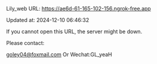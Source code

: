 Lily_web URL: https://ae6d-61-165-102-156.ngrok-free.app

Updated at: 2024-12-10 06:46:32

If you cannot open this URL, the server might be down.

Please contact: 

goley04@foxmail.com Or Wechat:GL_yeaH